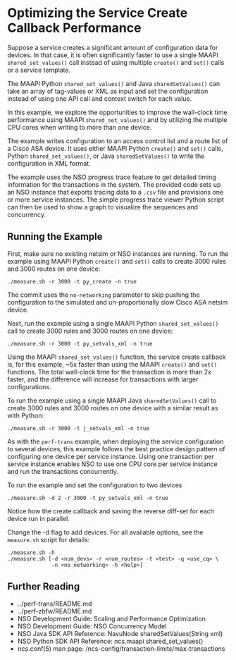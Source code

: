 Optimizing the Service Create Callback Performance
==================================================

Suppose a service creates a significant amount of configuration data for
devices. In that case, it is often significantly faster to use a single MAAPI
`shared_set_values()` call instead of using multiple `create()` and `set()`
calls or a service template.

The MAAPI Python `shared_set_values()` and Java `sharedSetValues()` can take
an array of tag-values or XML as input and set the configuration instead of
using one API call and context switch for each value.

In this example, we explore the opportunities to improve the wall-clock
time performance using MAAPI `shared_set_values()` and by utilizing the
multiple CPU cores when writing to more than one device.

The example writes configuration to an access control list and a route list of
a Cisco ASA device. It uses either MAAPI Python `create()` and `set()` calls,
Python `shared_set_values()`, or Java `sharedSetValues()` to write the
configuration in XML format.

The example uses the NSO progress trace feature to get detailed timing
information for the transactions in the system. The provided code sets up an
NSO instance that exports tracing data to a `.csv` file and provisions one or
more service instances. The simple progress trace viewer Python script can then
be used to show a graph to visualize the sequences and concurrency.

Running the Example
-------------------

First, make sure no existing netsim or NSO instances are running. To run the
example using MAAPI Python `create()` and `set()` calls to create 3000 rules
and 3000 routes on one device:

    ./measure.sh -r 3000 -t py_create -n true

The commit uses the `no-networking` parameter to skip pushing the configuration
to the simulated and un-proportionally slow Cisco ASA netsim device.

Next, run the example using a single MAAPI Python `shared_set_values()` call to
create 3000 rules and 3000 routes on one device:

    ./measure.sh -r 3000 -t py_setvals_xml -n true

Using the MAAPI `shared_set_values()` function, the service create callback is,
for this example, ~5x faster than using the MAAPI `create()` and `set()`
functions. The total wall-clock time for the transaction is more than 2x faster,
and the difference will increase for transactions with larger configurations.

To run the example using a single MAAPI Java `sharedSetValues()` call to create
3000 rules and 3000 routes on one device with a similar result as with Python:

    ./measure.sh -r 3000 -t j_setvals_xml -n true

As with the `perf-trans` example, when deploying the service configuration to
several devices, this example follows the best practice design pattern of
configuring one device per service instance. Using one transaction per
service instance enables NSO to use one CPU core per service instance and run
the transactions concurrently.

To run the example and set the configuration to two devices

    ./measure.sh -d 2 -r 3000 -t py_setvals_xml -n true

Notice how the create callback and saving the reverse diff-set for each device
run in parallel.

Change the -d <number> flag to add devices. For all available options, see the
`measure.sh` script for details:

    ./measure.sh -h
    ./measure.sh [-d <num_devs> -r <num_routes> -t <test> -q <use_cq> \
                  -n <no_networking> -h <help>]

Further Reading
---------------

+ ../perf-trans/README.md
+ ../perf-zbfw/README.md
+ NSO Development Guide: Scaling and Performance Optimization
+ NSO Development Guide: NSO Concurrency Model
+ NSO Java SDK API Reference: NavuNode sharedSetValues(String xml)
+ NSO Python SDK API Reference: ncs.maapi shared_set_values()
+ ncs.conf(5) man page: /ncs-config/transaction-limits/max-transactions
